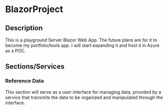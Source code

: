 # BlazorProject

## Description
This is a playground Server Blazor Web App. The future plans are for it to become my portfolio/tools app. 
I will start expanding it and host it in Azure as a POC.

## Sections/Services

### Reference Data
This section will serve as a user interface for managing data, provided by a service that transmits the data to be organized and manipulated through the interface. 
